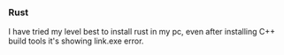 <h3>Rust</h3>

<p>I have tried my level best to install rust in my pc, even after installing C++ build tools it's showing link.exe error.</p>
